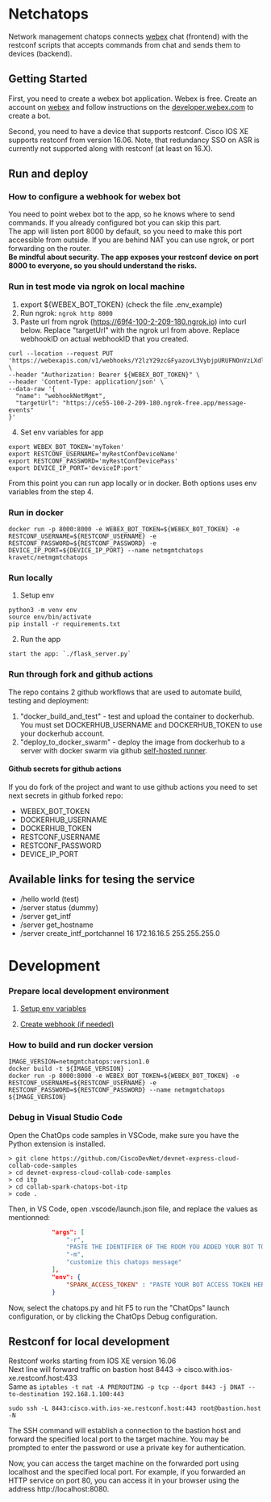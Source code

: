 # Netchatops
Network management chatops connects [webex](https://www.webex.com) chat (frontend) with the restconf scripts that accepts commands from chat and sends them to devices (backend).

## Getting Started

First, you need to create a webex bot application. Webex is free. Create an account on [webex](https://www.webex.com) and follow instructions on the [developer.webex.com](https://developer.webex.com/) to create a bot.

Second, you need to have a device that supports restconf. Cisco IOS XE supports restconf from version 16.06. Note, that redundancy SSO on ASR is currently not supported along with restconf (at least on 16.X).


## Run and deploy

### How to configure a webhook for webex bot
You need to point webex bot to the app, so he knows where to send commands. If you already configured bot you can skip this part.  
The app will listen port 8000 by default, so you need to make this port accessible from outside.
If you are behind NAT you can use ngrok, or port forwarding on the router.  
**Be mindful about security. The app exposes your restconf device on port 8000 to everyone, so you should understand the risks.**

### Run in test mode via ngrok on local machine
1. export ${WEBEX_BOT_TOKEN} (check the file .env_example)
2. Run ngrok: `ngrok http 8000`
3. Paste url from ngrok (https://69f4-100-2-209-180.ngrok.io) into curl below. Replace "targetUrl" with the ngrok url from above. Replace webhookID on actual webhookID that you created. 
```
curl --location --request PUT 'https://webexapis.com/v1/webhooks/Y2lzY29zcGFyazovL3VybjpURUFNOnVzLXdlc3QtMl9yL1dFQkhPT0svNzlmN2Y4ZjYtZTBiNy00ZTI4LTlmZWYtMGQ3YTRlNTkyMGM3' \
--header "Authorization: Bearer ${WEBEX_BOT_TOKEN}" \
--header 'Content-Type: application/json' \
--data-raw '{
  "name": "webhookNetMgmt",
  "targetUrl": "https://ce55-100-2-209-180.ngrok-free.app/message-events"
}'
```
4. Set env variables for app
``` 
export WEBEX_BOT_TOKEN='myToken'
export RESTCONF_USERNAME='myRestConfDeviceName'
export RESTCONF_PASSWORD='myRestConfDevicePass'
export DEVICE_IP_PORT='deviceIP:port'
```

From this point you can run app locally or in docker. Both options uses env variables from the step 4.


### Run in docker
```
docker run -p 8000:8000 -e WEBEX_BOT_TOKEN=${WEBEX_BOT_TOKEN} -e RESTCONF_USERNAME=${RESTCONF_USERNAME} -e RESTCONF_PASSWORD=${RESTCONF_PASSWORD} -e DEVICE_IP_PORT=${DEVICE_IP_PORT} --name netmgmtchatops kravetc/netmgmtchatops
```

### Run locally
1. Setup env
```
python3 -m venv env
source env/bin/activate
pip install -r requirements.txt
```
2. Run the app
```
start the app: `./flask_server.py`
```

### Run through fork and github actions
The repo contains 2 github workflows that are used to automate build, testing and deployment: 
1. "docker_build_and_test" - test and upload the container to dockerhub. You must set DOCKERHUB_USERNAME and DOCKERHUB_TOKEN to use your dockerhub account.
2. "deploy_to_docker_swarm" - deploy the image from dockerhub to a server with docker swarm via github [self-hosted runner](https://docs.github.com/en/actions/hosting-your-own-runners/managing-self-hosted-runners/about-self-hosted-runners).


#### Github secrets for github actions
If you do fork of the project and want to use github actions you need to set next secrets in github forked repo:
* WEBEX_BOT_TOKEN
* DOCKERHUB_USERNAME
* DOCKERHUB_TOKEN
* RESTCONF_USERNAME
* RESTCONF_PASSWORD
* DEVICE_IP_PORT


## Available links for tesing the service

* /hello world (test)
* /server status (dummy)
* /server get_intf
* /server get_hostname
* /server create_intf_portchannel 16 172.16.16.5 255.255.255.0



# Development

### Prepare local development environment
1. [Setup env variables](#run-locally)

2. [Create webhook (if needed)](#run-in-test-mode-via-ngrok-on-local-machine)


### How to build and run docker version
```
IMAGE_VERSION=netmgmtchatops:version1.0
docker build -t ${IMAGE_VERSION} .
docker run -p 8000:8000 -e WEBEX_BOT_TOKEN=${WEBEX_BOT_TOKEN} -e RESTCONF_USERNAME=${RESTCONF_USERNAME} -e RESTCONF_PASSWORD=${RESTCONF_PASSWORD} --name netmgmtchatops ${IMAGE_VERSION}
```

### Debug in Visual Studio Code
Open the ChatOps code samples in VSCode, make sure you have the Python extension is installed.

```shell
> git clone https://github.com/CiscoDevNet/devnet-express-cloud-collab-code-samples
> cd devnet-express-cloud-collab-code-samples
> cd itp
> cd collab-spark-chatops-bot-itp
> code .
```

Then, in VS Code, open .vscode/launch.json file, and replace the values as mentionned:

```json
            "args": [
                "-r",
                "PASTE THE IDENTIFIER OF THE ROOM YOU ADDED YOUR BOT TO",
                "-m",
                "customize this chatops message"
            ],
            "env": {
                "SPARK_ACCESS_TOKEN" : "PASTE YOUR BOT ACCESS TOKEN HERE"
            }
```

Now, select the chatops.py 
and hit F5 to run the "ChatOps" launch configuration, or by clicking the ChatOps Debug configuration.


## Restconf for local development
Restconf works starting from IOS XE version 16.06  
Next line will forward traffic on bastion host 8443 -> cisco.with.ios-xe.restconf.host:433  
Same as `iptables -t nat -A PREROUTING -p tcp --dport 8443 -j DNAT --to-destination 192.168.1.100:443`

```
sudo ssh -L 8443:cisco.with.ios-xe.restconf.host:443 root@bastion.host -N
```
The SSH command will establish a connection to the bastion host and forward the specified local port to the target machine. You may be prompted to enter the password or use a private key for authentication.

Now, you can access the target machine on the forwarded port using localhost and the specified local port. For example, if you forwarded an HTTP service on port 80, you can access it in your browser using the address http://localhost:8080.
